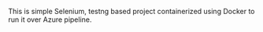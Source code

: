 This is simple Selenium, testng based project containerized using Docker to run it over Azure pipeline.
